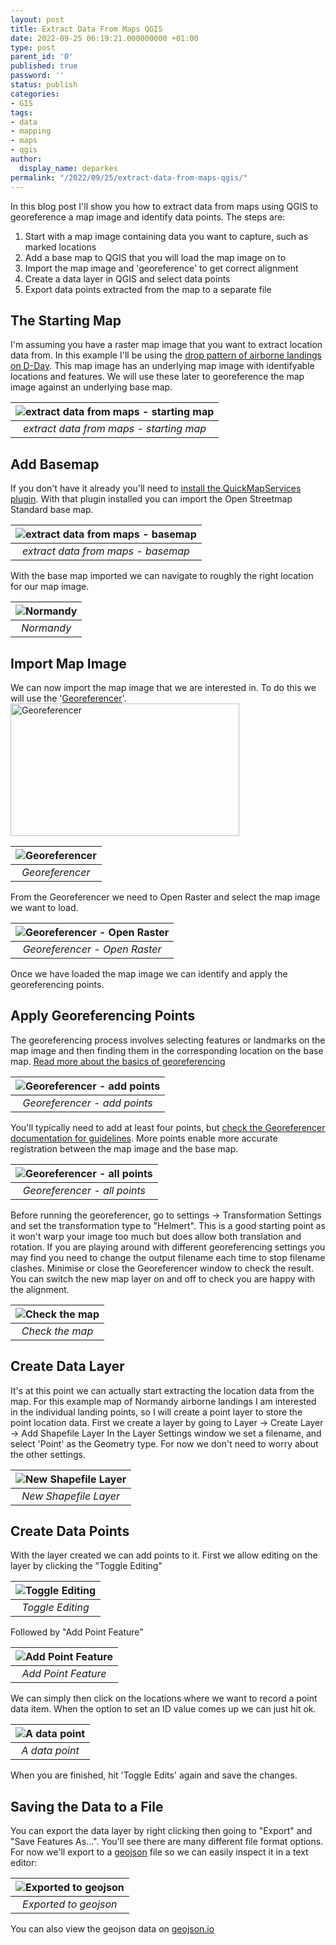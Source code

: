 ```yaml
---
layout: post
title: Extract Data From Maps QGIS
date: 2022-09-25 06:19:21.000000000 +01:00
type: post
parent_id: '0'
published: true
password: ''
status: publish
categories:
- GIS
tags:
- data
- mapping
- maps
- qgis
author:
  display_name: deparkes
permalink: "/2022/09/25/extract-data-from-maps-qgis/"
---
```

In this blog post I'll show you how to extract data from maps using QGIS to georeference a map image and identify data points.
The steps are:
<ol>
<li>Start with a map image containing data you want to capture, such as marked locations</li>
<li>Add a base map to QGIS that you will load the map image on to</li>
<li>Import the map image and 'georeference' to get correct alignment</li>
<li>Create a data layer in QGIS and select data points</li>
<li>Export data points extracted from the map to a separate file</li>
</ol>
<h2>The Starting Map</h2>
I'm assuming you have a raster map image that you want to extract location data from. In this example I'll be using the <a href="https://en.wikipedia.org/wiki/American_airborne_landings_in_Normandy#/media/File:101st_Airborne_drop_pattern,_D-Day,_6_June_1944.JPG">drop pattern of airborne landings on D-Day</a>.
This map image has an underlying map image with identifyable locations and features. We will use these later to georeference the map image against an underlying base map.

| ![extract data from maps - starting map]({{site.baseurl}}/assets/2022/09/101st_Airborne_drop_pattern_D-Day_6_June_1944-283x300.jpg) |
|:--:|
| *extract data from maps - starting map* |

<h2>Add Basemap</h2>
If you don't have it already you'll need to <a href="https://www.giscourse.com/quickmapservices-plugin-an-easy-way-to-add-basemaps-in-qgis/">install the QuickMapServices plugin</a>.
With that plugin installed you can import the Open Streetmap Standard base map.

| ![extract data from maps - basemap]({{site.baseurl}}/assets/2022/09/OSM_Standard.png) |
|:--:|
| *extract data from maps - basemap* |

With the base map imported we can navigate to roughly the right location for our map image.

| ![Normandy]({{site.baseurl}}/assets/2022/09/Normandy.jpg) |
|:--:|
| *Normandy* |

<h2>Import Map Image</h2>
We can now import the map image that we are interested in. To do this we will use the '<a href="https://docs.qgis.org/3.22/en/docs/user_manual/working_with_raster/georeferencer.html">Georeferencer</a>'.
<img class="aligncenter size-full wp-image-5574" src="{{site.baseurl}}/assets/2022/09/Georeferencer.png" alt="Georeferencer" width="366" height="212">

| ![Georeferencer]({{site.baseurl}}/assets/2022/09/Georeferencer.png) |
|:--:|
| *Georeferencer* |

From the Georeferencer we need to Open Raster and select the map image we want to load.

| ![Georeferencer - Open Raster]({{site.baseurl}}/assets/2022/09/Georeferncer_OpenRaster.png) |
|:--:|
| *Georeferencer - Open Raster* |

Once we have loaded the map image we can identify and apply the georeferencing points.
<h2>Apply Georeferencing Points</h2>
The georeferencing process involves selecting features or landmarks on the map image and then finding them in the corresponding location on the base map.
<a href="https://www.qgistutorials.com/en/docs/georeferencing_basics.html">Read more about the basics of georeferencing</a>

| ![Georeferencer - add points]({{site.baseurl}}/assets/2022/09/Georeferencer_AddPoint.jpg) |
|:--:|
| *Georeferencer - add points* |

You'll typically need to add at least four points, but <a href="https://docs.qgis.org/3.22/en/docs/user_manual/working_with_raster/georeferencer.html#available-transformation-algorithms">check the Georeferencer documentation for guidelines</a>. More points enable more accurate registration between the map image and the base map.

| ![Georeferencer - all points]({{site.baseurl}}/assets/2022/09/Georeferencer_AllPoint.jpg) |
|:--:|
| *Georeferencer - all points* |

Before running the georeferencer, go to settings -&gt; Transformation Settings and set the transformation type to "Helmert". This is a good starting point as it won't warp your image too much but does allow both translation and rotation.
If you are playing around with different georeferencing settings you may find you need to change the output filename each time to stop filename clashes.
Minimise or close the Georeferencer window to check the result. You can switch the new map layer on and off to check you are happy with the alignment.

| ![Check the map]({{site.baseurl}}/assets/2022/09/CheckTheMap-1.jpg) |
|:--:|
| *Check the map* |

<h2>Create Data Layer</h2>
It's at this point we can actually start extracting the location data from the map.
For this example map of Normandy airborne landings I am interested in the individual landing points, so I will create a point layer to store the point location data.
First we create a layer by going to Layer -&gt; Create Layer -&gt; Add Shapefile Layer
In the Layer Settings window we set a filename, and select 'Point' as the Geometry type. For now we don't need to worry about the other settings.

| ![New Shapefile Layer]({{site.baseurl}}/assets/2022/09/new_shapefile_layer.png) |
|:--:|
| *New Shapefile Layer* |

<h2>Create Data Points</h2>
With the layer created we can add points to it.
First we allow editing on the layer by clicking the "Toggle Editing"

| ![Toggle Editing]({{site.baseurl}}/assets/2022/09/ToggleEditing.png) |
|:--:|
| *Toggle Editing* |

Followed by "Add Point Feature"

| ![Add Point Feature]({{site.baseurl}}/assets/2022/09/AddPointFeature.png) |
|:--:|
| *Add Point Feature* |

We can simply then click on the locations where we want to record a point data item. When the option to set an ID value comes up we can just hit ok.

| ![A data point]({{site.baseurl}}/assets/2022/09/ADataPoint.png) |
|:--:|
| *A data point* |

When you are finished, hit 'Toggle Edits' again and save the changes.
<h2>Saving the Data to a File</h2>
You can export the data layer by right clicking then going to "Export" and "Save Features As...". You'll see there are many different file format options.
For now we'll export to a <a href="https://en.wikipedia.org/wiki/GeoJSON">geojson</a> file so we can easily inspect it in a text editor:

| ![Exported to geojson]({{site.baseurl}}/assets/2022/09/my_data_geojson.png) |
|:--:|
| *Exported to geojson* |

You can also view the geojson data on <a href="https://geojson.io">geojson.io</a>
